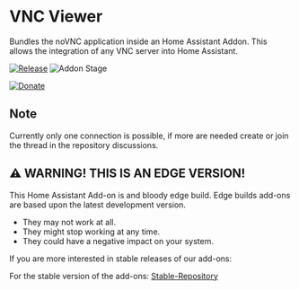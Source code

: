 # VNC Viewer

Bundles the noVNC application inside an Home Assistant Addon. This allows the integration of any VNC server into Home Assistant.

[![Release][release-badge]][release]
![Addon Stage][stage-badge]

[![Donate][donation-badge]][donation-url]

## Note

Currently only one connection is possible, if more are needed create or join the thread in the repository discussions.

## ⚠ WARNING! THIS IS AN EDGE VERSION!

This Home Assistant Add-on is and bloody edge build.
Edge builds add-ons are based upon the latest development version.

- They may not work at all.
- They might stop working at any time.
- They could have a negative impact on your system.

If you are more interested in stable releases of our add-ons:

For the stable version of the add-ons: [Stable-Repository]

[stage-badge]: https://img.shields.io/badge/Addon%20stage-stable-green.svg

[release-badge]: https://img.shields.io/badge/version-v1.6.2-blue.svg
[release]: https://github.com/Poeschl-HomeAssistant-Addons/vnc-viewer/tree/v1.6.2

[donation-badge]: https://img.shields.io/badge/Buy%20me%20a%20coffee-%23d32f2f?logo=buy-me-a-coffee&style=for-the-badge&logoColor=white
[donation-url]: https://www.buymeacoffee.com/Poeschl

[Stable-Repository]: https://github.com/Poeschl-HomeAssistant-Addons/repository
